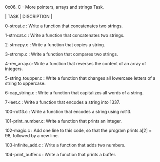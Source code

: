 0x06. C - More pointers, arrays and strings Task.


|      TASK     |        DISCRIPTION       |

0-strcat.c : Write a function that concatenates two strings.

1-strncat.c : Write a function that concatenates two strings.

2-strncpy.c : Write a function that copies a string.

3-strcmp.c  : Write a function that compares two strings.

4-rev_array.c: Write a function that reverses the content of an array of integers.

5-string_toupper.c : Write a function that changes all lowercase letters of a string to uppercase.

6-cap_string.c  : Write a function that capitalizes all words of a string.

7-leet.c   :  Write a function that encodes a string into 1337.

100-rot13.c  :  Write a function that encodes a string using rot13.

101-print_number.c: Write a function that prints an integer.

102-magic.c  :  Add one line to this code, so that the program prints a[2] = 98, followed by a new line.

103-infinite_add.c : Write a function that adds two numbers.

104-print_buffer.c : Write a function that prints a buffer.
